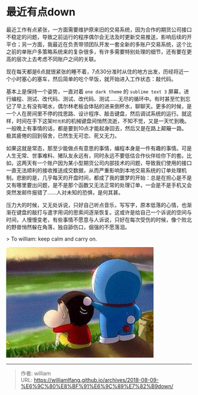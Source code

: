 # 最近有点down


最近工作有点紧张，一方面需要维护原来旧的交易系统，因为合作的期货公司接口不稳定的问题，导致之前运行的程序偶尔会无法及时更新交易推送，影响后续的开平仓；另一方面，我最近在负责带领团队开发一套全新的多账户交易系统，这个比之前的单账户多策略系统来的复杂很多，有许多需要特别处理的细节，还有要在更高的层次上去考虑不同账户之间的关联。

现在每天都是6点就很紧张的睡不着，7点30分准时从住的地方出发，历经将近一个小时塞心的塞车，然后简单的吃个早饭，就开始进入工作状态：敲代码。

基本上是保持一个姿势，一直对着 `one dark theme` 的 `sublime text 3` 屏幕，进行编程、测试、改代码、测试、改代码、测试……无尽的循环中。有时甚至忙到忘记了早上有没有喝水，偶尔林老板会体贴的进来倒杯水，聊聊天。更多的时候，是一个人在房间里不停的找思路、设计程序、敲击键盘，然后调试系统的运行。就这样，时间在手下这架`时光机`的机械键盘间悄然流逝，不知不觉，又是一天忙到晚。一般晚上有事情的话，都是要到10点才能起身回去，然后又是在路上颠簸一路。极其疲倦的回到宿舍，已然生无可恋、死又无力。

如果这就是常态，那至少能做点有意思的事情，编程本身是一件有趣的事情。可是人生无常、世事难料、猪队友永远有，同时永远不要低估合作伙伴给你下的套。比如，这两天有一个账户因为某小型期货公司内部技术的问题，导致我们使用的接口一直无法顺利的接收推送成交数据，从而严重影响到本地交易系统的订单处理机制。悲剧的是，几乎每天的开盘时间，都成了我的噩梦的开始：总是在担心是不是又有哪里要出问题，是不是那个函数又无法正常的处理订单，一会是不是手机又会突然发邮件报错了……人对未知的恐惧，是何其甚。

压力大的时候，又无处诉说，只好自己听点音乐，写写字，原本低落的心情，也渐渐在键盘的敲打与遣字用词的思索间逐渐恢复。这或许是给自己一个诉说的空间与时间，人慢慢变老，有些事情不愿意与人诉说，只好在每次受伤的时候，像个败北的野兽悄然躲在角落，独自舔伤口，倔强的不愿落泪。

&gt; To william: keep calm and carry on.

![keep calm and carry on.](/images/carryon.jpeg)


---

> 作者: william  
> URL: https://williamlfang.github.io/archives/2018-08-09-%E6%9C%80%E8%BF%91%E6%9C%89%E7%82%B9down/  


